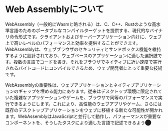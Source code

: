 <!-- # Meet Web Assembly

WebAssembly (often abbreviated as Wasm) is a modern binary instruction format providing a portable compilation target for high-level languages like C, C++, and Rust. It enables deployment on the web for client and server applications, offering a high level of performance and efficiency. WebAssembly is designed to maintain the security and sandboxing features of web browsers, making it a suitable choice for web-based applications. It's a key technology for web developers, allowing them to write code in multiple languages and compile it into bytecode that runs in the browser at near-native speed.

The significance of WebAssembly lies in its ability to bridge the gap between web and native applications. It allows complex applications and games, previously limited to desktop environments, to run in the browser with comparable performance. This opens up new possibilities for web development, including the creation of high-performance web apps, games, and even the porting of existing desktop applications to the web. WebAssembly operates alongside JavaScript, complementing it by enabling performance-critical components to be written in languages better suited for such tasks, thereby enhancing the capabilities and performance of web applications. -->

# Web Assemblyについて

WebAssembly（一般的にWasmと略される）は、C、C++、Rustのような高水準言語のためのポータブルなコンパイルターゲットを提供する、現代的なバイナリ命令形式です。クライアントおよびサーバーアプリケーション向けに、ウェブ上で高いレベルのパフォーマンスと効率を提供することができます。WebAssemblyは、ウェブブラウザのセキュリティとサンドボックス機能を維持するように設計されており、ウェブベースのアプリケーションに適した選択肢です。複数の言語でコードを書き、それをブラウザでネイティブに近い速度で実行されるバイトコードにコンパイルできるため、ウェブ開発者にとって重要な技術です。

WebAssemblyの重要性は、ウェブアプリケーションとネイティブアプリケーションのギャップを埋める能力にあります。従来はデスクトップ環境に限定されていた複雑なアプリケーションやゲームを、ブラウザで同等のパフォーマンスで実行できるようにします。これにより、高性能のウェブアプリやゲーム、さらには既存のデスクトップアプリケーションをウェブに移植する新たな可能性が開かれます。WebAssemblyはJavaScriptと並行して動作し、パフォーマンスが重要なコンポーネントを、そうしたタスクにより適した言語で記述できるよう​⬤
